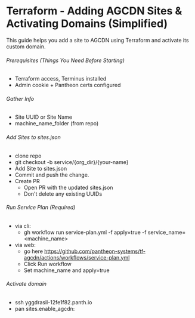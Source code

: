 # Terraform - Adding AGCDN  Sites & Activating Domains (Simplified)
This guide helps you add a site to AGCDN using Terraform and activate its custom domain.

###### Prerequisites (Things You Need Before Starting)
* Terraform access, Terminus installed
* Admin cookie + Pantheon certs configured

###### Gather Info
* Site UUID or Site Name
* machine_name_folder (from repo)

###### Add Sites to sites.json
* clone repo
* git checkout -b service/{org_dir}/{your-name}
* Add Site to sites.json
* Commit and push the change.
* Create PR
  * Open PR with the updated sites.json
  * Don't delete any existing UUIDs

###### Run Service Plan (Required)
* via cli:
  * gh workflow run service-plan.yml -f apply=true -f service_name=<machine_name>
* via web:
  * go here https://github.com/pantheon-systems/tf-agcdn/actions/workflows/service-plan.yml
  * Click Run workflow
  * Set machine_name and apply=true
 
###### Activate domain
* ssh yggdrasil-12fe1f82.panth.io
* pan sites.enable_agcdn:<domain-name>
